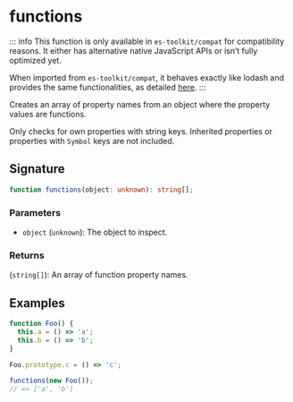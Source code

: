 # functions

::: info
This function is only available in `es-toolkit/compat` for compatibility reasons. It either has alternative native JavaScript APIs or isn’t fully optimized yet.

When imported from `es-toolkit/compat`, it behaves exactly like lodash and provides the same functionalities, as detailed [here](../../../compatibility.md).
:::

Creates an array of property names from an object where the property values are functions.

Only checks for own properties with string keys. Inherited properties or properties with `Symbol` keys are not included.

## Signature

```typescript
function functions(object: unknown): string[];
```

### Parameters

- `object` (`unknown`): The object to inspect.

### Returns

(`string[]`): An array of function property names.

## Examples

```typescript
function Foo() {
  this.a = () => 'a';
  this.b = () => 'b';
}

Foo.prototype.c = () => 'c';

functions(new Foo());
// => ['a', 'b']
```
